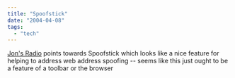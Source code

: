 ```yaml
---
title: "Spoofstick"
date: "2004-04-08"
tags: 
  - "tech"
---
```


[Jon's Radio](http://weblog.infoworld.com/udell/2004/04/08.html#a969 "Jon's Radio") points towards Spoofstick which looks like a nice feature for helping to address web address spoofing -- seems like this just ought to be a feature of a toolbar or the browser
